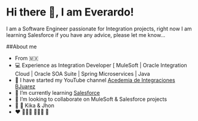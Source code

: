 # Hi there 👋, I am Everardo!
I am a Software Engineer passionate for Integration projects, right now I am learning Salesforce if you have any advice, please let me know...

<!--
**everardofq/everardofq** is a ✨ _special_ ✨ repository because its `README.md` (this file) appears on your GitHub profile.

Here are some ideas to get you started:

- 🔭 I’m currently working on ...
- 🌱 I’m currently learning ...
- 👯 I’m looking to collaborate on ...
- 🤔 I’m looking for help with ...
- 💬 Ask me about ...
- 📫 How to reach me: ...
- 😄 Pronouns: ...
- ⚡ Fun fact: ...
-->
##About me
- From 🇲🇽
- 💻 Experience as Integration Developer [ MuleSoft | Oracle Integration Cloud | Oracle SOA Suite | Spring Microservices | Java
- 🔭 I have started my YouTube channel [Acedemia de Integraciones BJuarez](https://www.youtube.com/channel/UC0vtaKDMXQkExcBqLAMDCMg)
- 🌱 I’m currently learning [Salesforce](https://www.salesforce.com/mx/)
- 👯 I’m looking to collaborate on MuleSoft & Salesforce projects
- 🦜 🦜 Kika & Jhon
- ❤️ 🚴🏼‍♂️ ⛹🏽‍♂️ 🏀

